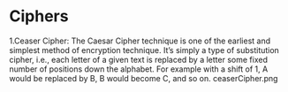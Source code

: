# Ciphers
1.Ceaser Cipher:
The Caesar Cipher technique is one of the earliest and simplest method of encryption technique. 
It’s simply a type of substitution cipher, i.e., each letter of a given text is replaced by a letter some fixed number of positions down the alphabet. For example with a shift of 1, A would be replaced by B, B would become C, and so on.
ceaserCipher.png
